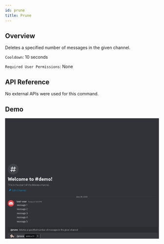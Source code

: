 ```yaml
---
id: prune
title: Prune
---
```


## Overview

Deletes a specified number of messages in the given channel.

`Cooldown`: 10 seconds

`Required User Permissions`: None

## API Reference

No external APIs were used for this command.

## Demo

![Prune Command Demo GIF](../../../public/utility/prune.gif)
